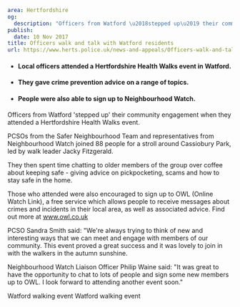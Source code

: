 ```yaml
area: Hertfordshire
og:
  description: "Officers from Watford \u2018stepped up\u2019 their community engagement when they attended a Hertfordshire Health Walks event."
publish:
  date: 10 Nov 2017
title: Officers walk and talk with Watford residents
url: https://www.herts.police.uk/news-and-appeals/Officers-walk-and-talk-with-Watford-residents-1140C
```

* #### Local officers attended a Hertfordshire Health Walks event in Watford.

 * #### They gave crime prevention advice on a range of topics.

 * #### People were also able to sign up to Neighbourhood Watch.

Officers from Watford 'stepped up' their community engagement when they attended a Hertfordshire Health Walks event.

PCSOs from the Safer Neighbourhood Team and representatives from Neighbourhood Watch joined 88 people for a stroll around Cassiobury Park, led by walk leader Jacky Fitzgerald.

They then spent time chatting to older members of the group over coffee about keeping safe - giving advice on pickpocketing, scams and how to stay safe in the home.

Those who attended were also encouraged to sign up to OWL (Online Watch Link), a free service which allows people to receive messages about crimes and incidents in their local area, as well as associated advice. Find out more at www.owl.co.uk

PCSO Sandra Smith said: "We're always trying to think of new and interesting ways that we can meet and engage with members of our community. This event proved a great success and it was lovely to join in with the walkers in the autumn sunshine.

Neighbourhood Watch Liaison Officer Philip Waine said: "It was great to have the opportunity to chat to lots of people and sign some new members up to OWL. I look forward to attending another event soon."

Watford walking event Watford walking event
